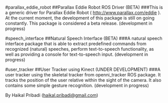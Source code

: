 
#parallax_eddie_robot
##Parallax Eddie Robot ROS Driver (BETA)
###This is a generic driver for Parallax Eddie Robot ( http://www.parallax.com/eddie ). At the current moment, the development of this package is still on going constantly. This package is considered a beta release. (development in progress)

#speech_interface
##Natural Speech Interface (BETA)
###A natural speech interface package that is able to extract predefined commands from recognized (natural) speeches, perform text-to-speech functionality, as well as providing a console for text-to-speech input. (development in progress)

#user_tracker
##User Tracker using Kinect (UNDER DEVELOPMENT)
###A user tracker using the skeletal tracker from openni_tracker ROS package. It tracks the position of the user relative within the sight of the camera. It also contains some simple gesture recognition. (development in progress)


By Haikal Pribadi (haikal.pribadi@gmail.com)
